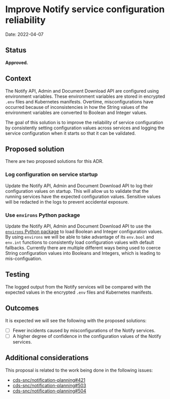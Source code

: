 # Improve Notify service configuration reliability

Date: 2022-04-07

## Status

**Approved.**

## Context

The Notify API, Admin and Document Download API are configured using environment variables.  These environment variables are stored in encrypted `.env` files and Kubernetes manifests.  Overtime, misconfigurations have occurred because of inconsistencies in how the String values of the environment variables are converted to Boolean and Integer values.  

The goal of this solution is to improve the reliability of service configuration by consistently setting configuration values across services and logging the service configuration when it starts so that it can be validated. 

## Proposed solution

There are two proposed solutions for this ADR.

### Log configuration on service startup

Update the Notify API, Admin and Document Download API to log their configuration values on startup. This will allow us to validate that the running services have the expected configuration values. Sensitive values will be redacted in the logs to prevent accidental exposure.

### Use `environs` Python package

Update the Notify API, Admin and Document Download API to use the [`environs` Python package](https://pypi.org/project/environs/) to load Boolean and Integer configuration values. By using `environs` we will be able to take advantage of its `env.bool` and `env.int` functions to consistently load configuration values with default fallbacks. Currently there are multiple different ways being used to coerce String configuration values into Booleans and Integers, which is leading to mis-configuation.

## Testing

The logged output from the Notify services will be compared with the expected values in the encrypted `.env` files and Kubernetes manifests.

## Outcomes

It is expected we will see the following with the proposed solutions:

- [ ] Fewer incidents caused by misconfigurations of the Notify services.
- [ ] A higher degree of confidence in the configuration values of the Notify services.

## Additional considerations

This proposal is related to the work being done in the following issues:
- [cds-snc/notification-planning#421](https://github.com/cds-snc/notification-planning/issues/421)
- [cds-snc/notification-planning#503](https://github.com/cds-snc/notification-planning/issues/503)
- [cds-snc/notification-planning#504](https://github.com/cds-snc/notification-planning/issues/504)